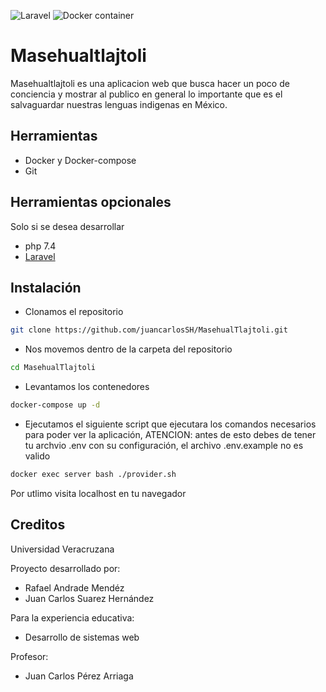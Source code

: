 ![Laravel](https://github.com/juancarlosSH/MasehualTlajtoli/workflows/Laravel/badge.svg)
![Docker container](https://github.com/juancarlosSH/MasehualTlajtoli/workflows/Docker%20container/badge.svg)
# Masehualtlajtoli
Masehualtlajtoli es una aplicacion web que busca hacer un poco de conciencia y mostrar al publico en general lo importante que es el salvaguardar nuestras lenguas indigenas en México.
## Herramientas
* Docker y Docker-compose
* Git
## Herramientas opcionales
Solo si se desea desarrollar
* php 7.4
* [Laravel](https://laravel.com/docs/8.x)
## Instalación
* Clonamos el repositorio
```bash
git clone https://github.com/juancarlosSH/MasehualTlajtoli.git
```
* Nos movemos dentro de la carpeta del repositorio
```bash
cd MasehualTlajtoli
```
* Levantamos los contenedores
```bash
docker-compose up -d
```
* Ejecutamos el siguiente script que ejecutara los comandos necesarios para poder ver la aplicación, ATENCION: antes de esto debes de tener tu archvio .env con su configuración, el archivo .env.example no es valido
```bash
docker exec server bash ./provider.sh
```
Por utlimo visita localhost en tu navegador
## Creditos
Universidad Veracruzana

Proyecto desarrollado por:
* Rafael Andrade Mendéz
* Juan Carlos Suarez Hernández

Para la experiencia educativa:
* Desarrollo de sistemas web

Profesor:
* Juan Carlos Pérez Arriaga
